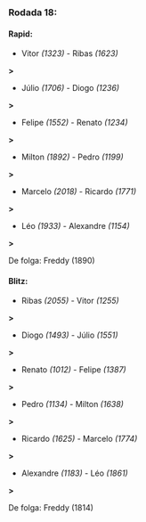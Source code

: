### Rodada 18:

#### Rapid:

* Vitor *(1323)*     -     Ribas *(1623)*

 **>** 
* Júlio *(1706)*     -     Diogo *(1236)*

 **>** 
* Felipe *(1552)*     -     Renato *(1234)*

 **>** 
* Milton *(1892)*     -     Pedro *(1199)*

 **>** 
* Marcelo *(2018)*     -     Ricardo *(1771)*

 **>** 
* Léo *(1933)*     -     Alexandre *(1154)*

 **>** 

De folga: Freddy (1890)

#### Blitz:

* Ribas *(2055)*     -     Vitor *(1255)*

 **>** 
* Diogo *(1493)*     -     Júlio *(1551)*

 **>** 
* Renato *(1012)*     -     Felipe *(1387)*

 **>** 
* Pedro *(1134)*     -     Milton *(1638)*

 **>** 
* Ricardo *(1625)*     -     Marcelo *(1774)*

 **>** 
* Alexandre *(1183)*     -     Léo *(1861)*

 **>** 

De folga: Freddy (1814)

